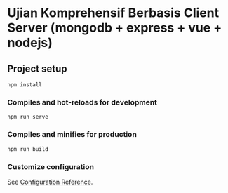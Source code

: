 # Ujian Komprehensif Berbasis Client Server (mongodb + express + vue + nodejs)

## Project setup

```
npm install
```

### Compiles and hot-reloads for development

```
npm run serve
```

### Compiles and minifies for production

```
npm run build
```

### Customize configuration

See [Configuration Reference](https://cli.vuejs.org/config/).
